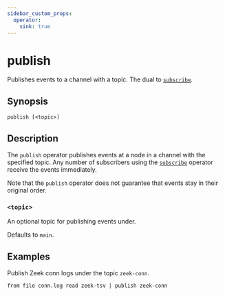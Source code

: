 ```yaml
---
sidebar_custom_props:
  operator:
    sink: true
---
```


# publish

Publishes events to a channel with a topic. The dual to
[`subscribe`](subscribe.md).

## Synopsis

```
publish [<topic>]
```
## Description

The `publish` operator publishes events at a node in a channel with the
specified topic. Any number of subscribers using the [`subscribe`](subscribe.md)
operator receive the events immediately.

Note that the `publish` operator does not guarantee that events stay in their
original order.

### `<topic>`

An optional topic for publishing events under.

Defaults to `main`.

## Examples

Publish Zeek conn logs under the topic `zeek-conn`.

```
from file conn.log read zeek-tsv | publish zeek-conn
```
